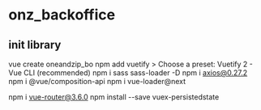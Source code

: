 # onz_backoffice

## init library
vue create oneandzip_bo
npm add vuetify > Choose a preset: Vuetify 2 - Vue CLI (recommended)
npm i sass sass-loader -D
npm i axios@0.27.2
npm i @vue/composition-api
npm i vue-loader@next

npm i vue-router@3.6.0
npm install --save vuex-persistedstate

